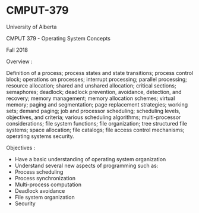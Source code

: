 # CMPUT-379

University of Alberta

CMPUT 379 - Operating System Concepts

Fall 2018

Overview :

Definition of a process; process states and state transitions; process control block; operations on processes; interrupt processing; parallel processing; resource allocation; shared and unshared allocation; critical sections; semaphores; deadlock; deadlock prevention, avoidance, detection, and recovery; memory management; memory allocation schemes; virtual memory; paging and segmentation; page replacement strategies; working sets; demand paging; job and processor scheduling; scheduling levels, objectives, and criteria; various scheduling algorithms; multi-processor considerations; file system functions; file organization; tree structured file systems; space allocation; file catalogs; file access control mechanisms; operating systems security.

Objectives :

  - Have a basic understanding of operating system organization
  - Understand several new aspects of programming such as:
  - Process scheduling
  - Process synchronization
  - Multi-process computation
  - Deadlock avoidance
  - File system organization
  - Security
